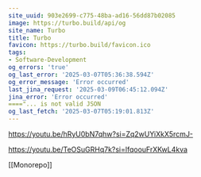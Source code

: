 ```yaml
---
site_uuid: 903e2699-c775-48ba-ad16-56dd87b02085
image: https://turbo.build/api/og
site_name: Turbo
title: Turbo
favicon: https://turbo.build/favicon.ico
tags:
- Software-Development
og_errors: 'true'
og_last_error: '2025-03-07T05:36:38.594Z'
og_error_message: 'Error occurred'
last_jina_request: '2025-03-09T06:45:12.094Z'
jina_error: 'Error occurred'
===="... is not valid JSON
og_last_fetch: '2025-03-07T05:19:01.813Z'
---
```


https://youtu.be/hRyU0bN7qhw?si=Zq2wUYiXkX5rcmJ-

https://youtu.be/TeOSuGRHq7k?si=lfqoouFrXKwL4kva

[[Monorepo]]

